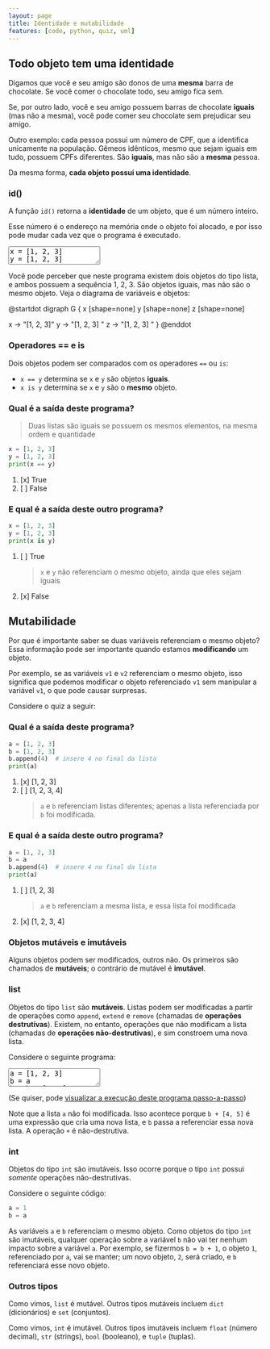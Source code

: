 ```yaml
---
layout: page
title: Identidade e mutabilidade
features: [code, python, quiz, uml]
---
```


## Todo objeto tem uma identidade

Digamos que você e seu amigo são donos de uma **mesma** barra de chocolate. Se você comer o chocolate todo, seu amigo fica sem.

Se, por outro lado, você e seu amigo possuem barras de chocolate **iguais** (mas não a mesma), você pode comer seu chocolate sem prejudicar seu amigo.

Outro exemplo: cada pessoa possui um número de CPF, que a identifica unicamente na população. Gêmeos idênticos, mesmo que sejam iguais em tudo, possuem CPFs diferentes. São **iguais**, mas não são a **mesma** pessoa.

Da mesma forma, **cada objeto possui uma identidade**.

### id()

A função `id()` retorna a **identidade** de um objeto, que é um número inteiro.

Esse número é o endereço na memória onde o objeto foi alocado, e por isso pode mudar cada vez que o programa é executado.

<textarea class="code lang-python">
x = [1, 2, 3]
y = [1, 2, 3]
z = y
print(id(x))
print(id(y))
print(id(z))</textarea>

Você pode perceber que neste programa existem dois objetos do tipo lista, e ambos possuem a sequência 1, 2, 3. São objetos iguais, mas não são o mesmo objeto. Veja o diagrama de variáveis e objetos:

<div class="uml">
@startdot
digraph G {
  x [shape=none]
  y [shape=none]
  z [shape=none]

  x -> "[1, 2, 3]"
  y -> "[1, 2, 3] "
  z -> "[1, 2, 3] "
}
@enddot
</div>

### Operadores == e is

Dois objetos podem ser comparados com os operadores `==` ou `is`:

- `x == y` determina se `x` e `y` são objetos **iguais**.
- `x is y` determina se `x` e `y` são o **mesmo** objeto.

<div class="quizdown">

### Qual é a saída deste programa?

> Duas listas são iguais se possuem os mesmos elementos, na mesma ordem e quantidade

```python
x = [1, 2, 3]
y = [1, 2, 3]
print(x == y)
```

1. [x] True
2. [ ] False

### E qual é a saída deste outro programa?

```python
x = [1, 2, 3]
y = [1, 2, 3]
print(x is y)
```

1. [ ] True
    > `x` e `y` não referenciam o mesmo objeto, ainda que eles sejam iguais
2. [x] False
</div>

## Mutabilidade

Por que é importante saber se duas variáveis referenciam o mesmo objeto? Essa informação pode ser importante quando estamos **modificando** um objeto.

Por exemplo, se as variáveis `v1` e `v2` referenciam o mesmo objeto, isso significa que podemos modificar o objeto referenciado `v1` sem manipular a variável `v1`, o que pode causar surpresas.

Considere o quiz a seguir:

<div class="quizdown">

### Qual é a saída deste programa?

```python
a = [1, 2, 3]
b = [1, 2, 3]
b.append(4)  # insere 4 no final da lista
print(a)
```

1. [x] [1, 2, 3]
2. [ ] [1, 2, 3, 4]
    > `a` e `b` referenciam listas diferentes; apenas a lista referenciada por `b` foi modificada.

### E qual é a saída deste outro programa?

```python
a = [1, 2, 3]
b = a
b.append(4)  # insere 4 no final da lista
print(a)
```

1. [ ] [1, 2, 3]
    > `a` e `b` referenciam a mesma lista, e essa lista foi modificada
2. [x] [1, 2, 3, 4]
</div>

### Objetos mutáveis e imutáveis

Alguns objetos podem ser modificados, outros não. Os primeiros são chamados de **mutáveis**; o contrário de mutável é **imutável**.

### list

Objetos do tipo `list` são **mutáveis**. Listas podem ser modificadas a partir de operações como `append`, `extend` e `remove` (chamadas de **operações destrutivas**). Existem, no entanto, operações que não modificam a lista (chamadas de **operações não-destrutivas**), e sim constroem uma nova lista.

Considere o seguinte programa:

<textarea class="code lang-python">
a = [1, 2, 3]
b = a
b = b + [4, 5]
print(a)
print(b)
</textarea>

(Se quiser, pode [visualizar a execução deste programa passo-a-passo](https://pythontutor.com/render.html#code=a%20%3D%20%5B1,%202,%203%5D%0Ab%20%3D%20a%0Ab%20%3D%20b%20%2B%20%5B4,%205%5D%0Aprint%28a%29%0Aprint%28b%29&cumulative=false&curInstr=5&heapPrimitives=nevernest&mode=display&origin=opt-frontend.js&py=3&rawInputLstJSON=%5B%5D&textReferences=false))

Note que a lista `a` não foi modificada. Isso acontece porque `b + [4, 5]` é uma expressão que cria uma nova lista, e `b` passa a referenciar essa nova lista. A operação `+` é não-destrutiva.

### int

Objetos do tipo `int` são imutáveis. Isso ocorre porque o tipo `int` possui *somente* operações não-destrutivas.

Considere o seguinte código:

```python
a = 1
b = a
```

As variáveis `a` e `b` referenciam o mesmo objeto. Como objetos do tipo `int` são imutáveis, qualquer operação sobre a variável `b` não vai ter nenhum impacto sobre a variável `a`. Por exemplo, se fizermos `b = b + 1`, o objeto `1`, referenciado por `a`, vai se manter; um novo objeto, `2`, será criado, e `b` referenciará esse novo objeto.

### Outros tipos

Como vimos, `list` é mutável. Outros tipos mutáveis incluem `dict` (dicionários) e `set` (conjuntos).

Como vimos, `int` é imutável. Outros tipos imutáveis incluem `float` (número decimal), `str` (strings), `bool` (booleano), e `tuple` (tuplas).
